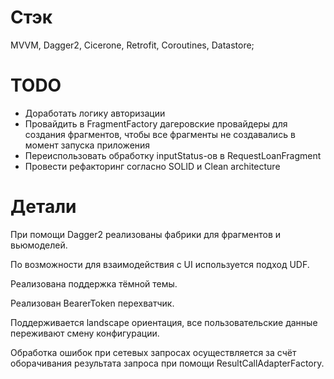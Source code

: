 
# Стэк

MVVM, Dagger2, Cicerone, Retrofit, Coroutines, Datastore;

# TODO
- Доработать логику авторизации
- Провайдить в FragmentFactory дагеровские провайдеры для создания фрагментов, чтобы все фрагменты не создавались в момент запуска приложения
- Переиспользовать обработку inputStatus-ов в RequestLoanFragment
- Провести рефакторинг согласно SOLID и Clean architecture

# Детали
При помощи Dagger2 реализованы фабрики для фрагментов и вьюмоделей.

По возможности для взаимодействия с UI используется подход UDF.

Реализована поддержка тёмной темы.

Реализован BearerToken перехватчик.

Поддерживается landscape ориентация, все пользовательские данные переживают смену конфигурации.

Обработка ошибок при сетевых запросах осуществляется за счёт оборачивания результата запроса при помощи ResultCallAdapterFactory.
